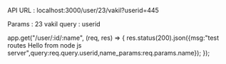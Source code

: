 API URL : localhost:3000/user/23/vakil?userid=445   

Params : 23 vakil
query : userid 

app.get("/user/:id/:name", (req, res) => {
  res.status(200).json({msg:"test routes Hello from node js server",query:req.query.userid,name_params:req.params.name});
});
